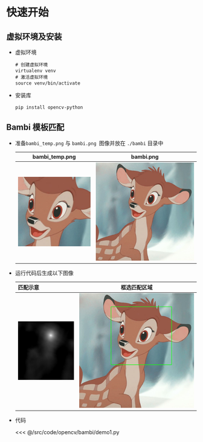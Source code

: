 # 快速开始

## 虚拟环境及安装

- 虚拟环境

	```shell
	# 创建虚拟环境
	virtualenv venv
	# 激活虚拟环境
	source venv/bin/activate
	```

- 安装库

	```shell
	pip install opencv-python
	```


## Bambi 模板匹配

- 准备`bambi_temp.png` 与 `bambi.png `图像并放在 `./bambi` 目录中

	| bambi_temp.png        | bambi.png |
	| :-------------: |:-------------:|
	| ![bambi](../assets/images/opencv/bambi/bambi_temp.png) | ![bambi](../assets/images/opencv/bambi/bambi.png) |

- 运行代码后生成以下图像

	| 匹配示意 | 框选匹配区域 |
	| ------------- |:-------------:|
	| ![bambi](../assets/images/opencv/bambi/bambi_result.png) | ![bambi](../assets/images/opencv/bambi/bambi_done.png) |

- 代码

	<<< @/src/code/opencv/bambi/demo1.py

